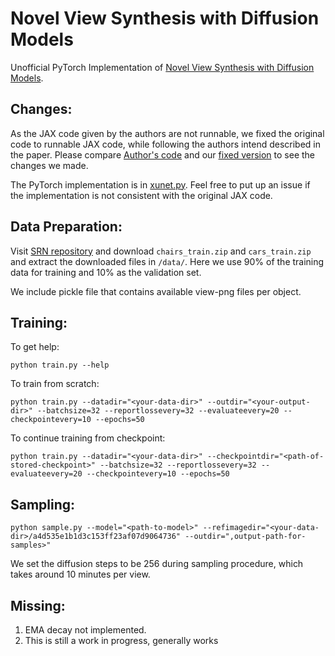 # Novel View Synthesis with Diffusion Models

Unofficial PyTorch Implementation of [Novel View Synthesis with Diffusion Models](https://3d-diffusion.github.io/).

## Changes:

As the JAX code given by the authors are not runnable, we fixed the original code to runnable JAX code, while following the authors intend described in the paper. Please compare [Author's code](original_jax_code/original_code.py) and our [fixed version](original_jax_code/original_code_fixed.py) to see the changes we made.

The PyTorch implementation is in [xunet.py](model/xunet.py). Feel free to put up an issue if the implementation is not consistent with the original JAX code. 

## Data Preparation:

Visit [SRN repository](https://github.com/vsitzmann/scene-representation-networks) and download `chairs_train.zip` and `cars_train.zip` and extract the downloaded files in `/data/`. Here we use 90% of the training data for training and 10% as the validation set.

We include pickle file that contains available view-png files per object. 

## Training:
To get help:
```
python train.py --help
```

To train from scratch:
```
python train.py --datadir="<your-data-dir>" --outdir="<your-output-dir>" --batchsize=32 --reportlossevery=32 --evaluateevery=20 --checkpointevery=10 --epochs=50
```

To continue training from checkpoint:

```
python train.py --datadir="<your-data-dir>" --checkpointdir="<path-of-stored-checkpoint>" --batchsize=32 --reportlossevery=32 --evaluateevery=20 --checkpointevery=10 --epochs=50
```

## Sampling:

```
python sample.py --model="<path-to-model>" --refimagedir="<your-data-dir>/a4d535e1b1d3c153ff23af07d9064736" --outdir=",output-path-for-samples>"
```

We set the diffusion steps to be 256 during sampling procedure, which takes around 10 minutes per view. 

## Missing:
1. EMA decay not implemented.
2. This is still a work in progress, generally works
